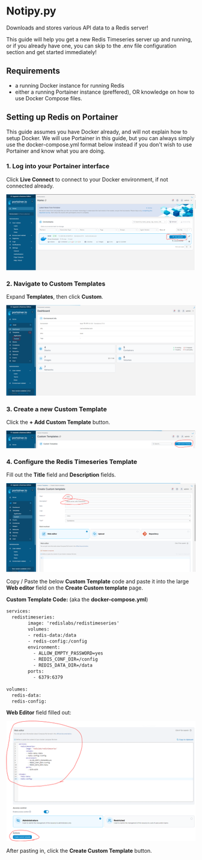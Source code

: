 # Notipy.py
Downloads and stores various API data to a Redis server!

This guide will help you get a new Redis Timeseries server up and running, or if you already have one, you can skip to the .env file configuration section and get started immediately!

## Requirements
- a running Docker instance for running Redis
- either a running Portainer instance (preffered), OR knowledge on how to use Docker Compose files.

## Setting up Redis on Portainer
This guide assumes you have Docker already, and will not explain how to setup Docker. We will use Portainer in this guide, but you can always simply use the docker-compose.yml format below instead if you don't wish to use Portainer and know what you are doing.

### 1. Log into your Portainer interface
Click **Live Connect** to connect to your Docker environment, if not connected already.

![portainer1](img/portainer1.PNG)

### 2. Navigate to Custom Templates
Expand **Templates**, then click **Custom**.

![portainer1](img/portainer2.PNG)

### 3. Create a new Custom Template
Click the **+ Add Custom Template** button.

![portainer1](img/portainer3.PNG)

### 4. Configure the Redis Timeseries Template
Fill out the **Title** field and **Description** fields.

![portainer1](img/portainer4.PNG)

Copy / Paste the below **Custom Template** code and paste it into the large **Web editor** field on the **Create Custom template** page.

**Custom Template Code:** (aka the **docker-compose.yml**)

```
services:
  redistimeseries:
        image: 'redislabs/redistimeseries'
        volumes:
        - redis-data:/data
        - redis-config:/config
        environment:
          - ALLOW_EMPTY_PASSWORD=yes
          - REDIS_CONF_DIR=/config
          - REDIS_DATA_DIR=/data
        ports:
          - 6379:6379

volumes:
  redis-data:
  redis-config:
```

**Web Editor** field filled out:

![portainer1](img/portainer5.PNG)

After pasting in, click the **Create Custom Template** button.
